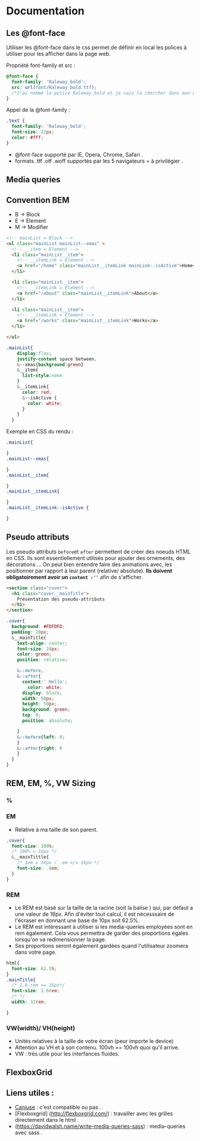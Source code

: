 # Documentation

## Les @font-face

Utiliser les @font-face dans le css permet de définir en local les polices à utiliser pour les afficher dans la page web.

Propriété font-family et src :

```css
@font-face {
  font-family: 'Raleway_bold';
  src: url(font/Raleway_bold.ttf);
  /*J'ai nommé la police Raleway_bold et je vais la chercher dans mon dossier font*/
}
```

Appel de la @font-family : 

```css
.text {
  font-family: 'Raleway_bold';
  font-size: 22px;
  color: #fff;
}
```

* @font-face supporté par IE, Opera, Chrome, Safari . 
* formats .ttf .otf .woff supportés par les 5 navigateurs = à privilégier .

## Media queries



## Convention BEM
* B -> Block
* E -> Element
* M -> Modifier

```html
<!-- mainList = Block -->
<ul class="mainList mainList--xmas" >
  <!-- __item = Element -->
  <li class="mainList__item">
    <!-- __itemLink = Element -->
    <a href="/home" class="mainList__itemLink mainLink--isActive">Home</a>
  </li>

  <li class="mainList__item">
    <!-- __itemLink = Element -->
    <a href="/about" class="mainList__itemLink">About</a>
  </li>

  <li class="mainList__item">
    <!-- __itemLink = Element -->
    <a href="/works" class="mainList__itemLink">Works</a>
  </li>

</ul>
```
```css
.mainList{
    display:flex;
    justify-content space between.
    &--xmas{background:green}
    &__item{
      list-style:none
    }
    &__itemLink{
      color: red;
      &--isActive {
        color: white;
      }
    }  
  }
```

Exemple en CSS du rendu :

```css
.mainList{

}
.mainList--xmas{

}
.mainList__item{

}
.mainList__itemLink{

}
.mainList__itemLink--isActive {

}
```

## Pseudo attributs

Les pseudo attributs `before`et `after` permettent de créer des noeuds HTML en CSS.
Ils sont essentiellement utilisés pour ajouter des ornements, des décorations ... On peut bien entendre faire des animations avec, les positionner par rapport à leur parent (relative/ absolute). **Ils doivent obligatoirement avoir un `content :''`** afin de s'afficher.

```html
<section class="cover">
  <h1 class="cover__mainTitle">
    Présentation des pseudo-attributs
  </h1>
</section>
```

```css
.cover{
  background: #FDFDFD;
  padding: 20px;
  &__mainTitle{
    text-align: center;
    font-size: 24px;
    color: green;
    position: relative;

    &::before,
    &::after{
      content:' Hello';
        color: white;
      display: block;
      width: 50px;
      height: 50px;
      background: green;
      top: 0;
      position: absolute;

    }
    &::before{left: 0;
    }
    &::after{right: 0
    }
  }
}
```


## REM, EM, %, VW Sizing

### %

### EM

* Relative à ma taille de son parent.

```css
.cover{
  font-size: 100%;
  /* 100% = 16px */
  &__mainTittle{
    /* 1em = 16px / .em =/= 16px */
    font-size: .8em;
  }
}
```

### REM

* Le REM est basé sur la taille de la racine (soit la balise <html>) qui, par défaut a une valeur de 16px. Afin d'éviter tout calcul, il est nécesssaire de l'écraser en donnant une base de 10px soit 62.5%.
* Le REM est intéressant à utiliser si les media-queries employées sont en rem également. Cela vous permettra de garder des proportions égales lorsqu'on va redimensionner la page.
* Ses proportions seront également gardées quand l'utilisateur zoomera dans votre page.

```css
html{
  font-size: 62.5%;
}
.mainTitle{
  /* 1.6 rem == 16px*/
  font-size: 1.6rem;
  /* */
  width: 32rem;

}
```

### VW(width)/ VH(height)

* Unités relatives à la taille de votre écran (peur importe le device)
* Attention au VH et à son contenu. 100vh == 100vh quoi qu'il arrive.
* VW : très utile pour les interfances fluides.

## FlexboxGrid



## Liens utiles :
* [Caniuse](http://caniuse.com) : c'est compatible ou pas .
* [Flexboxgrid] (http://flexboxgrid.com/) : travailler avec les grilles directement dans le html .
* (https://davidwalsh.name/write-media-queries-sass) : media-queries avec sass .

